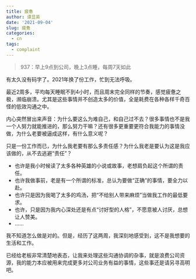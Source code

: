 ```yaml
---
title: 疲惫
author: 谭显英
date: '2021-09-04'
slug: 疲惫
categories:
  - cn
tags:
  - complaint
---
```


> 937：早上9点到公司，晚上3点睡，每周7天如此

有太久没有码字了。2021年换了份工作，忙到无法呼吸。

最近2周多，平均每天睡眠不到4小时，而且周末完全同样的节奏，感觉疲惫之极，濒临崩溃。尤其是这些事情并不创造太多的价值，全是耗费在各种各样千奇百怪的低效沟通之中。

内心突然冒出来声音：为什么要这么为难自己，和自己过不去？很多事情也不是我一个人努力就能推进的，那么努力干嘛？还有很多更重要更符合我能力的事情没做，为什么老要被逼成这样，有什么意义呢？

只是一份工作而已，为什么我老要有那么多责任感？为什么我老是要认为这是我应该做的，从不去逃避“责任”？

- 也许是我小时候读了太多各种英雄的小说或故事，老想肩负起这个所谓的责任。
- 也许我做事前，老是有一个所谓的标准，总认为要做“正确”的事情，要全力以赴。
- 也许只是因为我喝了太多的鸡汤，把“不给别人带来麻烦”当做我工作的最低要求。
- 也许，只是因为我内心深处还是有点“讨好型的人格”，不愿意被人讨厌，总想让人赞美。
- ……

我不知道怎么做是对的。但是，经历了这两周，我深刻地感受到，这不是我想要的生活和工作。

已经给老板非常清楚地表态，让我来处理这些沟通协调的杂事，就是浪费公司资源，我的能力本应被用来完成更多对公司业务有益的事情，这些事还是请另寻高明吧。

